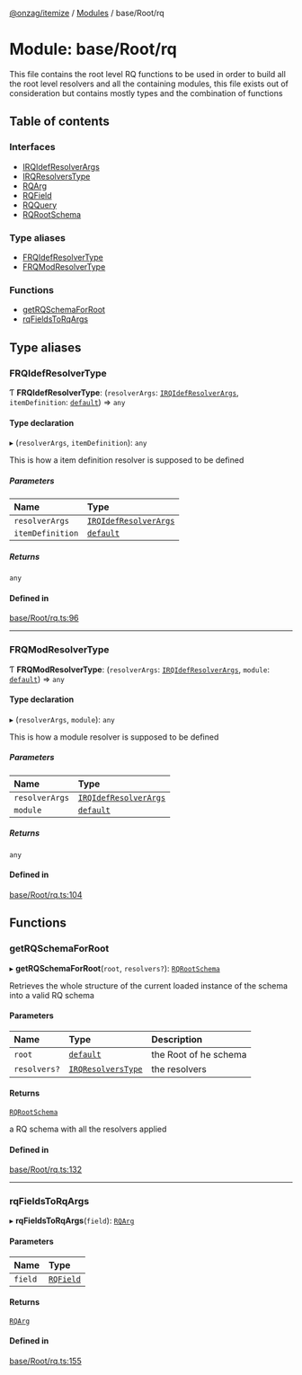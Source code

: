 [@onzag/itemize](../README.md) / [Modules](../modules.md) / base/Root/rq

# Module: base/Root/rq

This file contains the root level RQ functions to be used in order to
build all the root level resolvers and all the containing modules, this file
exists out of consideration but contains mostly types and the combination
of functions

## Table of contents

### Interfaces

- [IRQIdefResolverArgs](../interfaces/base_Root_rq.IRQIdefResolverArgs.md)
- [IRQResolversType](../interfaces/base_Root_rq.IRQResolversType.md)
- [RQArg](../interfaces/base_Root_rq.RQArg.md)
- [RQField](../interfaces/base_Root_rq.RQField.md)
- [RQQuery](../interfaces/base_Root_rq.RQQuery.md)
- [RQRootSchema](../interfaces/base_Root_rq.RQRootSchema.md)

### Type aliases

- [FRQIdefResolverType](base_Root_rq.md#frqidefresolvertype)
- [FRQModResolverType](base_Root_rq.md#frqmodresolvertype)

### Functions

- [getRQSchemaForRoot](base_Root_rq.md#getrqschemaforroot)
- [rqFieldsToRqArgs](base_Root_rq.md#rqfieldstorqargs)

## Type aliases

### FRQIdefResolverType

Ƭ **FRQIdefResolverType**: (`resolverArgs`: [`IRQIdefResolverArgs`](../interfaces/base_Root_rq.IRQIdefResolverArgs.md), `itemDefinition`: [`default`](../classes/base_Root_Module_ItemDefinition.default.md)) => `any`

#### Type declaration

▸ (`resolverArgs`, `itemDefinition`): `any`

This is how a item definition resolver is supposed to
be defined

##### Parameters

| Name | Type |
| :------ | :------ |
| `resolverArgs` | [`IRQIdefResolverArgs`](../interfaces/base_Root_rq.IRQIdefResolverArgs.md) |
| `itemDefinition` | [`default`](../classes/base_Root_Module_ItemDefinition.default.md) |

##### Returns

`any`

#### Defined in

[base/Root/rq.ts:96](https://github.com/onzag/itemize/blob/a24376ed/base/Root/rq.ts#L96)

___

### FRQModResolverType

Ƭ **FRQModResolverType**: (`resolverArgs`: [`IRQIdefResolverArgs`](../interfaces/base_Root_rq.IRQIdefResolverArgs.md), `module`: [`default`](../classes/base_Root_Module.default.md)) => `any`

#### Type declaration

▸ (`resolverArgs`, `module`): `any`

This is how a module resolver is supposed to be defined

##### Parameters

| Name | Type |
| :------ | :------ |
| `resolverArgs` | [`IRQIdefResolverArgs`](../interfaces/base_Root_rq.IRQIdefResolverArgs.md) |
| `module` | [`default`](../classes/base_Root_Module.default.md) |

##### Returns

`any`

#### Defined in

[base/Root/rq.ts:104](https://github.com/onzag/itemize/blob/a24376ed/base/Root/rq.ts#L104)

## Functions

### getRQSchemaForRoot

▸ **getRQSchemaForRoot**(`root`, `resolvers?`): [`RQRootSchema`](../interfaces/base_Root_rq.RQRootSchema.md)

Retrieves the whole structure of the current loaded instance
of the schema into a valid RQ schema

#### Parameters

| Name | Type | Description |
| :------ | :------ | :------ |
| `root` | [`default`](../classes/base_Root.default.md) | the Root of he schema |
| `resolvers?` | [`IRQResolversType`](../interfaces/base_Root_rq.IRQResolversType.md) | the resolvers |

#### Returns

[`RQRootSchema`](../interfaces/base_Root_rq.RQRootSchema.md)

a RQ schema with all the resolvers applied

#### Defined in

[base/Root/rq.ts:132](https://github.com/onzag/itemize/blob/a24376ed/base/Root/rq.ts#L132)

___

### rqFieldsToRqArgs

▸ **rqFieldsToRqArgs**(`field`): [`RQArg`](../interfaces/base_Root_rq.RQArg.md)

#### Parameters

| Name | Type |
| :------ | :------ |
| `field` | [`RQField`](../interfaces/base_Root_rq.RQField.md) |

#### Returns

[`RQArg`](../interfaces/base_Root_rq.RQArg.md)

#### Defined in

[base/Root/rq.ts:155](https://github.com/onzag/itemize/blob/a24376ed/base/Root/rq.ts#L155)
